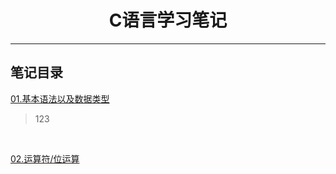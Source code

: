 <h1 align="center">C语言学习笔记</h1>
<hr>

## 笔记目录

[01.基本语法以及数据类型](./01-study/main.c)
> 123
> 
<br>

[02.运算符/位运算](./02-study/main.c)
